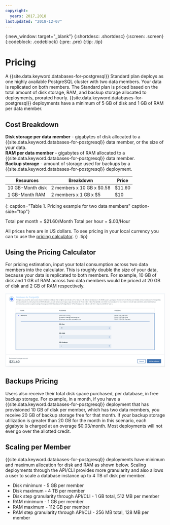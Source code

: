 ```yaml
---
copyright:
  years: 2017,2018
lastupdated: "2018-12-07"
---
```


{:new_window: target="_blank"}
{:shortdesc: .shortdesc}
{:screen: .screen}
{:codeblock: .codeblock}
{:pre: .pre}
{:tip: .tip}



# Pricing

A {{site.data.keyword.databases-for-postgresql}} Standard plan deploys as one highly available PostgreSQL cluster with two data members. Your data is replicated on both members. The Standard plan is priced based on the total amount of disk storage, RAM, and backup storage allocated to deployments, prorated hourly. {{site.data.keyword.databases-for-postgresql}} deployments have a minimum of 5 GB of disk and 1 GB of RAM per data member.

## Cost Breakdown

**Disk storage per data member** - gigabytes of disk allocated to a {{site.data.keyword.databases-for-postgresql}} data member, or the size of your data.  
**RAM per data member** - gigabytes of RAM allocated to a {{site.data.keyword.databases-for-postgresql}} data member.  
**Backup storage** - amount of storage used for backups by a {{site.data.keyword.databases-for-postgresql}} deployment. 

Resources | Breakdown | Price
-------|-------|-------
10 GB-Month disk | 2 members x 10 GB x $0.58 | $11.60
1 GB-Month RAM | 2 members x 1 GB  x $5 | $10
{: caption="Table 1. Pricing example for two data members" caption-side="top"}

Total per month = $21.60/Month
Total per hour = $.03/Hour

All prices here are in US dollars. To see pricing in your local currency you can to use the [pricing calculator](https://{DomainName}/pricing/configure/service/databases-for-postgresql).
{: .tip}


## Using the Pricing Calculator

For pricing estimation, input your total consumption across two data members into the calculator. This is roughly double the size of your data, because your data is replicated to both members. For example, 10 GB of disk and 1 GB of RAM across two data members would be priced at 20 GB of disk and 2 GB of RAM respectively. 

![Pricing calculator estimation with 10GB of disk and 1GB of RAM, per member](images/pricing-calc.png)

## Backups Pricing

Users also receive their total disk space purchased, per database, in free backup storage. For example, in a month, if you have a {{site.data.keyword.databases-for-postgresql}} deployment that has provisioned 10 GB of disk per member, which has two data members, you receive 20 GB of backup storage free for that month. If your backup storage utilization is greater than 20 GB for the month in this scenario, each gigabyte is charged at an overage $0.03/month. Most deployments will not ever go over the allotted credit.

## Scaling per Member

{{site.data.keyword.databases-for-postgresql}} deployments have minimum and maximum allocation for disk and RAM as shown below. Scaling deployments through the API/CLI provides more granularity and also allows a user to scale a database instance up to 4 TB of disk per member.
- Disk minimum - 5 GB per member
- Disk maximum - 4 TB per member
- Disk step granularity through API/CLI - 1 GB total, 512 MB per member
- RAM minimum - 1 GB per member
- RAM maximum - 112 GB per member
- RAM step granularity through API/CLI - 256 MB total, 128 MB per member